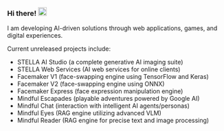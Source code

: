 ### Hi there! <img src="https://media.giphy.com/media/hvRJCLFzcasrR4ia7z/giphy.gif" width="20px"></a>

I am developing AI-driven solutions through web applications, games, and digital experiences.

Current unreleased projects include:

- STELLA AI Studio (a complete generative AI imaging suite)
- STELLA Web Services (AI web services for online clients)
- Facemaker V1 (face-swapping engine using TensorFlow and Keras)
- Facemaker V2 (face-swapping engine using ONNX)
- Facemaker Express (face expression manipulation engine)
- Mindful Escapades (playable adventures powered by Google AI)
- Mindful Chat (interaction with intelligent AI agents/personas)
- Mindful Eyes (RAG engine utilizing advanced VLM)
- Mindful Reader (RAG engine for precise text and image processing)
